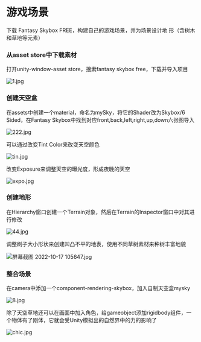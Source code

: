 # 游戏场景

下载 Fantasy Skybox FREE，构建自己的游戏场景，并为场景设计地
形（含树木和草地等元素）

### 从asset store中下载素材

打开unity-window-asset store，搜索fantasy skybox free，下载并导入项目

![1.jpg](%E6%B8%B8%E6%88%8F%E5%9C%BA%E6%99%AF%204edf689b0b8a41009ee1178399183146/1.jpg)

### 创建天空盒

在assets中创建一个material，命名为mySky，将它的Shader改为Skybox/6 Sided，在Fantasy Skybox中找到对应front,back,left,right,up,down六张图导入

![222.jpg](%E6%B8%B8%E6%88%8F%E5%9C%BA%E6%99%AF%204edf689b0b8a41009ee1178399183146/222.jpg)

可以通过改变Tint Color来改变天空颜色

![tin.jpg](%E6%B8%B8%E6%88%8F%E5%9C%BA%E6%99%AF%204edf689b0b8a41009ee1178399183146/tin.jpg)

改变Exposure来调整天空的曝光度，形成夜晚的天空

![expo.jpg](%E6%B8%B8%E6%88%8F%E5%9C%BA%E6%99%AF%204edf689b0b8a41009ee1178399183146/expo.jpg)

### 创建地形

在Hierarchy窗口创建一个Terrain对象，然后在Terrain的Inspector窗口中对其进行修改

![44.jpg](%E6%B8%B8%E6%88%8F%E5%9C%BA%E6%99%AF%204edf689b0b8a41009ee1178399183146/44.jpg)

调整刷子大小形状来创建凹凸不平的地表，使用不同草树素材来种树丰富地貌

![屏幕截图 2022-10-17 105647.jpg](%E6%B8%B8%E6%88%8F%E5%9C%BA%E6%99%AF%204edf689b0b8a41009ee1178399183146/%25E5%25B1%258F%25E5%25B9%2595%25E6%2588%25AA%25E5%259B%25BE_2022-10-17_105647.jpg)

### 整合场景

在camera中添加一个component-rendering-skybox，加入自制天空盒mysky

![8.jpg](%E6%B8%B8%E6%88%8F%E5%9C%BA%E6%99%AF%204edf689b0b8a41009ee1178399183146/8.jpg)

除了天空草地还可以在画面中加入角色，给gameobject添加rigidbody组件，一个物体有了刚体，它就会受Unity模拟出的自然界中的力的影响了

![chic.jpg](%E6%B8%B8%E6%88%8F%E5%9C%BA%E6%99%AF%204edf689b0b8a41009ee1178399183146/chic.jpg)